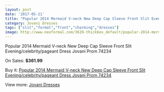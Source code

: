 ```yaml
---
layout: post
date: '2017-05-21'
title: "Popular 2014 Mermaid V-neck New Deep Cap Sleeve Front Slit Evening/celebrity/pageant Dress Jovani Prom 74234"
category: Jovani Dresses
tags: ["slit","formal","front","charming","dresses"]
image: http://www.neoformal.com/3619-thickbox_default/popular-2014-mermaid-v-neck-new-deep-cap-sleeve-front-slit-evening-celebrity-pageant-dress-jovani-prom-74234.jpg
---
```

Popular 2014 Mermaid V-neck New Deep Cap Sleeve Front Slit Evening/celebrity/pageant Dress Jovani Prom 74234

On Sales: **$361.99**
<a href="https://www.neoformal.com/en/jovani-dresses/1346-popular-2014-mermaid-v-neck-new-deep-cap-sleeve-front-slit-evening-celebrity-pageant-dress-jovani-prom-74234.html"><amp-img layout="responsive" width="600" height="600" src="//www.neoformal.com/3619-thickbox_default/popular-2014-mermaid-v-neck-new-deep-cap-sleeve-front-slit-evening-celebrity-pageant-dress-jovani-prom-74234.jpg" alt="Popular 2014 Mermaid V-neck New Deep Cap Sleeve Front Slit Evening/celebrity/pageant Dress Jovani Prom 74234 0" /></a>
<a href="https://www.neoformal.com/en/jovani-dresses/1346-popular-2014-mermaid-v-neck-new-deep-cap-sleeve-front-slit-evening-celebrity-pageant-dress-jovani-prom-74234.html"><amp-img layout="responsive" width="600" height="600" src="//www.neoformal.com/3620-thickbox_default/popular-2014-mermaid-v-neck-new-deep-cap-sleeve-front-slit-evening-celebrity-pageant-dress-jovani-prom-74234.jpg" alt="Popular 2014 Mermaid V-neck New Deep Cap Sleeve Front Slit Evening/celebrity/pageant Dress Jovani Prom 74234 1" /></a>

Buy it: [Popular 2014 Mermaid V-neck New Deep Cap Sleeve Front Slit Evening/celebrity/pageant Dress Jovani Prom 74234](https://www.neoformal.com/en/jovani-dresses/1346-popular-2014-mermaid-v-neck-new-deep-cap-sleeve-front-slit-evening-celebrity-pageant-dress-jovani-prom-74234.html "Popular 2014 Mermaid V-neck New Deep Cap Sleeve Front Slit Evening/celebrity/pageant Dress Jovani Prom 74234")

View more: [Jovani Dresses](https://www.neoformal.com/en/15-jovani-dresses "Jovani Dresses")